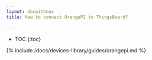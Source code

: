 ```yaml
---
layout: docwithnav
title: How to connect OrangePI to ThingsBoard?

---
```


* TOC
{:toc}

{% include /docs/devices-library/guides/orangepi.md %}